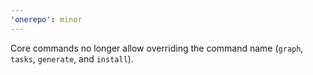 ```yaml
---
'onerepo': minor
---
```


Core commands no longer allow overriding the command name (`graph`, `tasks`, `generate`, and `install`).
